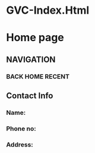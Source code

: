 # GVC-Index.Html
# Home page
## NAVIGATION
### BACK HOME RECENT
## Contact Info
### Name:
### Phone no:
### Address: